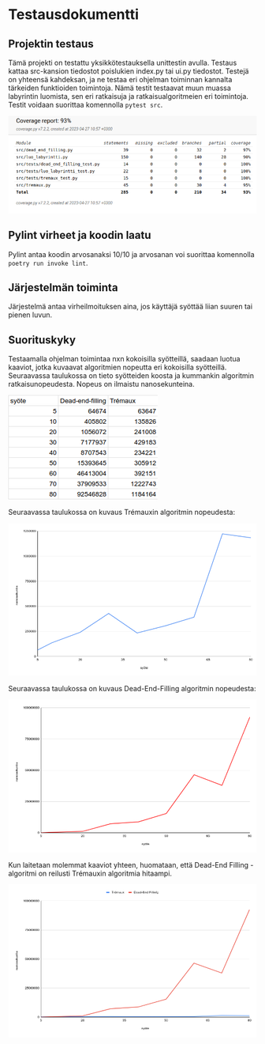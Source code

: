 # Testausdokumentti

## Projektin testaus

Tämä projekti on testattu yksikkötestauksella unittestin avulla. Testaus kattaa src-kansion tiedostot poislukien index.py tai ui.py tiedostot. Testejä on yhteensä kahdeksan, ja ne testaa eri ohjelman toiminnan kannalta tärkeiden funktioiden toimintoja. Nämä testit testaavat muun muassa labyrintin luomista, sen eri ratkaisuja ja ratkaisualgoritmeien eri toimintoja. Testit voidaan suorittaa komennolla `` pytest src ``. 

![coverage-report](coverage-report1.png)

## Pylint virheet ja koodin laatu

Pylint antaa koodin arvosanaksi 10/10 ja arvosanan voi suorittaa komennolla `` poetry run invoke lint ``.

## Järjestelmän toiminta

Järjestelmä antaa virheilmoituksen aina, jos käyttäjä syöttää liian suuren tai pienen luvun.

## Suorituskyky

Testaamalla ohjelman toimintaa nxn kokoisilla syötteillä, saadaan luotua kaaviot, jotka kuvaavat algoritmien nopeutta eri kokoisilla syötteillä.
Seuraavassa taulukossa on tieto syötteiden koosta ja kummankin algoritmin ratkaisunopeudesta. Nopeus on ilmaistu nanosekunteina.

![taulukko](taulukko.png)

Seuraavassa taulukossa on kuvaus Trémauxin algoritmin nopeudesta:

![Trémaux-kaavio](tremaux1.png)


Seuraavassa taulukossa on kuvaus Dead-End-Filling algoritmin nopeudesta:

![Dead-End-Filling-kaavio](dead-end-filling1.png)

Kun laitetaan molemmat kaaviot yhteen, huomataan, että Dead-End Filling -algoritmi on reilusti Trémauxin algoritmia hitaampi.

![molemmat](molemmat.png)



